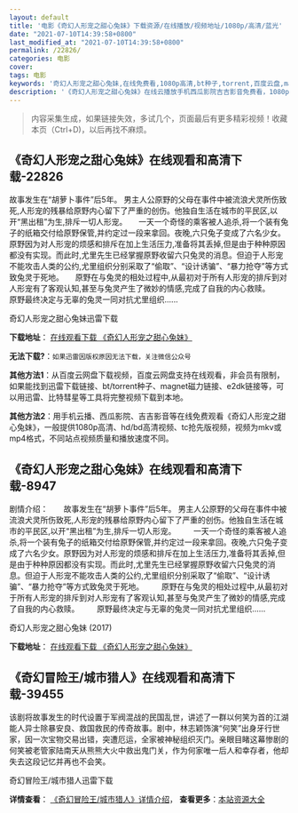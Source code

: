 ```yaml
---
layout: default
title: '电影《奇幻人形宠之甜心兔妹》下载资源/在线播放/视频地址/1080p/高清/蓝光'
date: "2021-07-10T14:39:58+0800"
last_modified_at: "2021-07-10T14:39:58+0800"
permalink: /22826/
categories: 电影
cover:
tags: 电影
keywords: '奇幻人形宠之甜心兔妹,在线免费看,1080p高清,bt种子,torrent,百度云盘,magnet,磁力链,迅雷下载资源'
description: '《奇幻人形宠之甜心兔妹》在线云播放手机西瓜影院吉吉影音免费看，1080p高清bd/hd未删减完整版和tc抢先枪版，mkv/mp4格式，附带bt/torrent种子、magnet/磁力链、百度云盘、网盘资源迅雷下载链接'
---
```


>内容采集生成，如果链接失效，多试几个，页面最后有更多精彩视频！收藏本页（Ctrl+D)，以后再找不麻烦。


## 《奇幻人形宠之甜心兔妹》在线观看和高清下载-22826

故事发生在“胡萝卜事件”后5年。 男主人公原野的父母在事件中被流浪犬灵所伤致死,人形宠的残暴给原野内心留下了严重的创伤。他独自生活在城市的平民区,以开“黑出租”为生,排斥一切人形宠。　　一天一个奇怪的乘客被人追杀,将一个装有兔子的纸箱交付给原野保管,并约定过一段来拿回。夜晚,六只兔子变成了六名少女。原野因为对人形宠的烦感和排斥在加上生活压力,准备将其丢掉,但是由于种种原因都没有实现。而此时,尤里先生已经掌握原野收留六只兔灵的消息。但迫于人形宠不能攻击人类的公约,尤里组织分别采取了“偷取”、“设计诱骗”、“暴力抢夺”等方式致兔灵于死地。　　原野在与兔灵的相处过程中,从最初对于所有人形宠的排斥到对人形宠有了客观认知,甚至与兔灵产生了微妙的情感,完成了自我的内心救赎。　　原野最终决定与无辜的兔灵一同对抗尤里组织......


奇幻人形宠之甜心兔妹迅雷下载

**下载地址**： [在线观看下载 《奇幻人形宠之甜心兔妹》](https://www.993dy.com//vod-detail-id-25614.html) 


**无法下载?**：`如果迅雷因版权原因无法下载，关注微信公众号 `

**其他方法1**：从百度云网盘下载视频，百度云网盘支持在线观看，非会员有限制，如果能找到迅雷下载链接、bt/torrent种子、magnet磁力链接、e2dk链接等，可以用迅雷、比特彗星等工具将完整视频下载到本地。

**其他方法2**：用手机云播、西瓜影院、吉吉影音等在线免费观看《奇幻人形宠之甜心兔妹》，一般提供1080p高清、hd/bd高清视频、tc抢先版视频，视频为mkv或mp4格式，不同站点视频质量和播放速度不同。


## 《奇幻人形宠之甜心兔妹》在线观看和高清下载-8947

剧情介绍：　　故事发生在“胡萝卜事件”后5年。 男主人公原野的父母在事件中被流浪犬灵所伤致死,人形宠的残暴给原野内心留下了严重的创伤。他独自生活在城市的平民区,以开“黑出租”为生,排斥一切人形宠。 　　一天一个奇怪的乘客被人追杀,将一个装有兔子的纸箱交付给原野保管,并约定过一段来拿回。夜晚,六只兔子变成了六名少女。原野因为对人形宠的烦感和排斥在加上生活压力,准备将其丢掉,但是由于种种原因都没有实现。而此时,尤里先生已经掌握原野收留六只兔灵的消息。但迫于人形宠不能攻击人类的公约,尤里组织分别采取了“偷取”、“设计诱骗”、“暴力抢夺”等方式致兔灵于死地。 　　原野在与兔灵的相处过程中,从最初对于所有人形宠的排斥到对人形宠有了客观认知,甚至与兔灵产生了微妙的情感,完成了自我的内心救赎。 　　原野最终决定与无辜的兔灵一同对抗尤里组织......


奇幻人形宠之甜心兔妹 (2017)

**下载地址**： [在线观看下载 《奇幻人形宠之甜心兔妹》](https://www.btbtdy.me/btdy/dy10187.html) 


## 《奇幻冒险王/城市猎人》在线观看和高清下载-39455

该剧将故事发生的时代设置于军阀混战的民国乱世，讲述了一群以何笑为首的江湖能人异士除暴安良、救国救民的传奇故事。剧中，林志颖饰演&ldquo;何笑”出身牙行世家，因一次宝物交易出错，突遭厄运，全家被神秘组织灭门。亲眼目睹这幕惨剧的何笑被老管家陆南天从熊熊大火中救出鬼门关，作为何家唯一后人和幸存者，他却失去这段记忆并再也不会笑。<!---剧情end--->


奇幻冒险王/城市猎人迅雷下载

**详情查看**： [《奇幻冒险王/城市猎人》详情介绍](/movie/39455/)， **查看更多**：[本站资源大全](/movie/t/all/)

